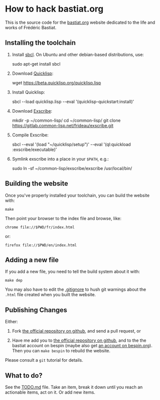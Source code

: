 How to hack bastiat.org
=======================

This is the source code for the [bastiat.org](http://bastiat.org/)
website dedicated to the life and works of Frédéric Bastiat.


Installing the toolchain
------------------------

  1. Install [sbcl](http://sbcl.org/). On Ubuntu and other debian-based distributions, use:

        sudo apt-get install sbcl

  2. Download [Quicklisp](https://www.quicklisp.org/beta/):

        wget https://beta.quicklisp.org/quicklisp.lisp

  3. Install Quicklisp:

        sbcl --load quicklisp.lisp --eval '(quicklisp-quickstart:install)'

  4. Download [Exscribe](http://cliki.net/Exscribe):

        mkdir -p ~/common-lisp/
		cd ~/common-lisp/
		git clone https://gitlab.common-lisp.net/frideau/exscribe.git

  5. Compile Exscribe:

        sbcl --eval '(load "~/quicklisp/setup")' --eval '(ql:quickload :exscribe/executable)'

  6. Symlink exscribe into a place in your `$PATH`, e.g.:

        sudo ln -sf ~/common-lisp/exscribe/exscribe /usr/local/bin/


Building the website
--------------------

Once you've properly installed your toolchain, you can build the website with:

	make

Then point your browser to the index file and browse, like:

    chrome file://$PWD/fr/index.html

or:

    firefox file://$PWD/en/index.html


Adding a new file
-----------------

If you add a new file, you need to tell the build system about it with:

	make dep

You may also have to edit the [.gitignore](.gitignore) to hush git
warnings about the `.html` file created when you built the website.


Publishing Changes
------------------

Either:

   1. Fork [the official repository on github](http://github.com/fare/bastiat.org),
      and send a pull request, or

   2. Have me add you to
      [the official repository on github](http://github.com/fare/bastiat.org),
      and to the the bastiat account on bespin
	  (maybe also get [an account on bespin.org](bespin.org/application.html)).
	  Then you can `make bespin` to rebuild the website.

Please consult a `git` tutorial for details.


What to do?
-----------

See the [TODO.md](TODO.md) file.
Take an item, break it down until you reach an actionable items, act on it.
Or add new items.
